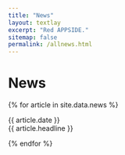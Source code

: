 ```yaml
---
title: "News"
layout: textlay
excerpt: "Red APPSIDE."
sitemap: false
permalink: /allnews.html
---
```


# News
{% for article in site.data.news %}
<!-- <p>{{ article.date }} <br> {{ article.headline | markdownify}}</p> -->
<p>{{ article.date }} <br> {{ article.headline }}</p>
{% endfor %}
